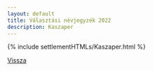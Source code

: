 ```yaml
---
layout: default
title: Választási névjegyzék 2022
description: Kaszaper
---
```


{% include settlementHTMLs/Kaszaper.html %}

[Vissza](../)